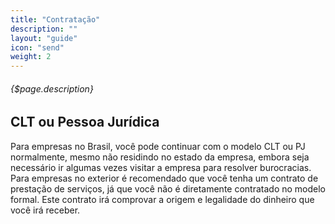 ```yaml
---
title: "Contratação"
description: ""
layout: "guide"
icon: "send"
weight: 2
---
```


###### {$page.description}

<article id="1">

## CLT ou Pessoa Jurídica

Para empresas no Brasil, você pode continuar com o modelo CLT ou PJ normalmente, mesmo não residindo no estado da empresa, embora seja necessário ir algumas vezes visitar a empresa para resolver burocracias. Para empresas no exterior é recomendado que você tenha um contrato de prestação de serviços, já que você não é diretamente contratado no modelo formal. Este contrato irá comprovar a origem e legalidade do dinheiro que você irá receber.

</article>
